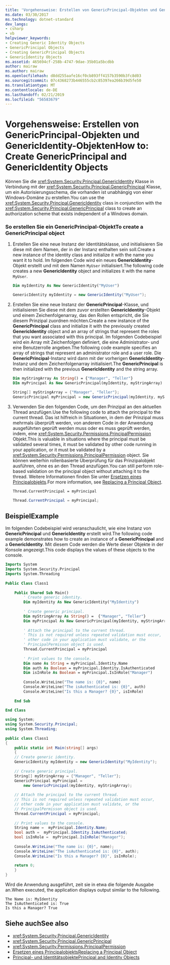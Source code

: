 ```yaml
---
title: 'Vorgehensweise: Erstellen von GenericPrincipal-Objekten und GenericIdentity-Objekten'
ms.date: 03/30/2017
ms.technology: dotnet-standard
dev_langs:
- csharp
- vb
helpviewer_keywords:
- Creating Generic Identity Objects
- GenericPrincipal Objects
- Creating GenericPrincipal Objects
- GenericIdentity Objects
ms.assetid: 465694cf-258b-4747-9dae-35b01a5bcdbb
author: mairaw
ms.author: mairaw
ms.openlocfilehash: d8dd255aafe16cf0cb893ff4157b3590b3fc8d03
ms.sourcegitcommit: 07c4368273b446555cb2c85397ea266b39d5fe50
ms.translationtype: MT
ms.contentlocale: de-DE
ms.lasthandoff: 02/21/2019
ms.locfileid: "56583679"
---
```

# <a name="how-to-create-genericprincipal-and-genericidentity-objects"></a><span data-ttu-id="ef4f4-102">Vorgehensweise: Erstellen von GenericPrincipal-Objekten und GenericIdentity-Objekten</span><span class="sxs-lookup"><span data-stu-id="ef4f4-102">How to: Create GenericPrincipal and GenericIdentity Objects</span></span>
<span data-ttu-id="ef4f4-103">Können Sie die <xref:System.Security.Principal.GenericIdentity> Klasse in Verbindung mit der <xref:System.Security.Principal.GenericPrincipal> Klasse, um ein Autorisierungsschema, die vorhanden ist unabhängig von einer Windows-Domäne zu erstellen.</span><span class="sxs-lookup"><span data-stu-id="ef4f4-103">You can use the <xref:System.Security.Principal.GenericIdentity> class in conjunction with the <xref:System.Security.Principal.GenericPrincipal> class to create an authorization scheme that exists independent of a Windows domain.</span></span>  
  
### <a name="to-create-a-genericprincipal-object"></a><span data-ttu-id="ef4f4-104">So erstellen Sie ein GenericPrincipal-Objekt</span><span class="sxs-lookup"><span data-stu-id="ef4f4-104">To create a GenericPrincipal object</span></span>  
  
1.  <span data-ttu-id="ef4f4-105">Erstellen Sie eine neue Instanz der Identitätsklasse, und initialisieren Sie diese mit dem Namen, der in der Instanz enthalten sein soll.</span><span class="sxs-lookup"><span data-stu-id="ef4f4-105">Create a new instance of the identity class and initialize it with the name you want it to hold.</span></span> <span data-ttu-id="ef4f4-106">Im folgenden Code wird ein neues **GenericIdentity**-Objekt erstellt und mit dem Namen `MyUser` initialisiert.</span><span class="sxs-lookup"><span data-stu-id="ef4f4-106">The following code creates a new **GenericIdentity** object and initializes it with the name `MyUser`.</span></span>  
  
    ```vb  
    Dim myIdentity As New GenericIdentity("MyUser")  
    ```  
  
    ```csharp  
    GenericIdentity myIdentity = new GenericIdentity("MyUser");  
    ```  
  
2.  <span data-ttu-id="ef4f4-107">Erstellen Sie eine neue Instanz der **GenericPrincipal**-Klasse, und initialisieren Sie diese mit dem zuvor erstellten **GenericIdentity**-Objekt und einem Zeichenfolgenarray, das den Rollen entspricht, die Sie diesem Prinzipal zuordnen möchten.</span><span class="sxs-lookup"><span data-stu-id="ef4f4-107">Create a new instance of the **GenericPrincipal** class and initialize it with the previously created **GenericIdentity** object and an array of strings that represent the roles that you want associated with this principal.</span></span> <span data-ttu-id="ef4f4-108">Im folgenden Codebeispiel wird ein Array mit Zeichenfolgen definiert, die eine Administrator- und eine Benutzerrolle angeben.</span><span class="sxs-lookup"><span data-stu-id="ef4f4-108">The following code example specifies an array of strings that represent an administrator role and a user role.</span></span> <span data-ttu-id="ef4f4-109">Die **GenericPrincipal**-Instanz wird dann mit der vorherigen **GenericIdentity**-Instanz und dem Zeichenfolgenarray initialisiert.</span><span class="sxs-lookup"><span data-stu-id="ef4f4-109">The **GenericPrincipal** is then initialized with the previous **GenericIdentity** and the string array.</span></span>  
  
    ```vb  
    Dim myStringArray As String() = {"Manager", "Teller"}  
    DIm myPrincipal As New GenericPrincipal(myIdentity, myStringArray)  
    ```  
  
    ```csharp  
    String[] myStringArray = {"Manager", "Teller"};  
    GenericPrincipal myPrincipal = new GenericPrincipal(myIdentity, myStringArray);  
    ```  
  
3.  <span data-ttu-id="ef4f4-110">Verwenden Sie den folgenden Code, um den Prinzipal an den aktuellen Thread anzufügen.</span><span class="sxs-lookup"><span data-stu-id="ef4f4-110">Use the following code to attach the principal to the current thread.</span></span> <span data-ttu-id="ef4f4-111">Das ist hilfreich in Situationen, in dem der Prinzipal muss mehrmals überprüft werden, von anderem Code in der Anwendung ausgeführten geprüft werden muss oder es muss geprüft werden, indem, eine <xref:System.Security.Permissions.PrincipalPermission> Objekt.</span><span class="sxs-lookup"><span data-stu-id="ef4f4-111">This is valuable in situations where the principal must be validated several times, it must be validated by other code running in your application, or it must be validated by a <xref:System.Security.Permissions.PrincipalPermission> object.</span></span> <span data-ttu-id="ef4f4-112">Sie können weiterhin rollenbasierte Überprüfung für das Prinzipalobjekt ausführen, ohne es an den Thread anzufügen.</span><span class="sxs-lookup"><span data-stu-id="ef4f4-112">You can still perform role-based validation on the principal object without attaching it to the thread.</span></span> <span data-ttu-id="ef4f4-113">Weitere Informationen finden Sie unter [Ersetzen eines Principalobjekts](../../../docs/standard/security/replacing-a-principal-object.md).</span><span class="sxs-lookup"><span data-stu-id="ef4f4-113">For more information, see [Replacing a Principal Object](../../../docs/standard/security/replacing-a-principal-object.md).</span></span>  
  
    ```vb  
    Thread.CurrentPrincipal = myPrincipal  
    ```  
  
    ```csharp  
    Thread.CurrentPrincipal = myPrincipal;  
    ```  
  
## <a name="example"></a><span data-ttu-id="ef4f4-114">Beispiel</span><span class="sxs-lookup"><span data-stu-id="ef4f4-114">Example</span></span>  
 <span data-ttu-id="ef4f4-115">Im folgenden Codebeispiel wird veranschaulicht, wie eine Instanz von **GenericPrincipal** und **GenericIdentity** erstellt wird.</span><span class="sxs-lookup"><span data-stu-id="ef4f4-115">The following code example demonstrates how to create an instance of a **GenericPrincipal** and a **GenericIdentity**.</span></span> <span data-ttu-id="ef4f4-116">Mit diesem Code werden die Werte dieser Objekte in der Konsole angezeigt.</span><span class="sxs-lookup"><span data-stu-id="ef4f4-116">This code displays the values of these objects to the console.</span></span>  
  
```vb  
Imports System  
Imports System.Security.Principal  
Imports System.Threading  
  
Public Class Class1  
  
    Public Shared Sub Main()  
        ' Create generic identity.  
        Dim myIdentity As New GenericIdentity("MyIdentity")  
  
        ' Create generic principal.  
        Dim myStringArray As String() =  {"Manager", "Teller"}  
        Dim myPrincipal As New GenericPrincipal(myIdentity, myStringArray)  
  
        ' Attach the principal to the current thread.  
        ' This is not required unless repeated validation must occur,  
        ' other code in your application must validate, or the   
        ' PrincipalPermisson object is used.   
        Thread.CurrentPrincipal = myPrincipal  
  
        ' Print values to the console.  
        Dim name As String = myPrincipal.Identity.Name  
        Dim auth As Boolean = myPrincipal.Identity.IsAuthenticated  
        Dim isInRole As Boolean = myPrincipal.IsInRole("Manager")  
  
        Console.WriteLine("The name is: {0}", name)  
        Console.WriteLine("The isAuthenticated is: {0}", auth)  
        Console.WriteLine("Is this a Manager? {0}", isInRole)  
  
    End Sub  
  
End Class  
```  
  
```csharp  
using System;  
using System.Security.Principal;  
using System.Threading;  
  
public class Class1  
{  
    public static int Main(string[] args)  
    {  
    // Create generic identity.  
    GenericIdentity myIdentity = new GenericIdentity("MyIdentity");  
  
    // Create generic principal.  
    String[] myStringArray = {"Manager", "Teller"};  
    GenericPrincipal myPrincipal =   
        new GenericPrincipal(myIdentity, myStringArray);  
  
    // Attach the principal to the current thread.  
    // This is not required unless repeated validation must occur,  
    // other code in your application must validate, or the   
    // PrincipalPermisson object is used.   
    Thread.CurrentPrincipal = myPrincipal;  
  
    // Print values to the console.  
    String name =  myPrincipal.Identity.Name;  
    bool auth =  myPrincipal.Identity.IsAuthenticated;   
    bool isInRole =  myPrincipal.IsInRole("Manager");  
  
    Console.WriteLine("The name is: {0}", name);  
    Console.WriteLine("The isAuthenticated is: {0}", auth);  
    Console.WriteLine("Is this a Manager? {0}", isInRole);  
  
    return 0;  
    }  
}  
```  
  
 <span data-ttu-id="ef4f4-117">Wird die Anwendung ausgeführt, zeit sie in etwa die folgende Ausgabe an.</span><span class="sxs-lookup"><span data-stu-id="ef4f4-117">When executed, the application displays output similar to the following.</span></span>  
  
```  
The Name is: MyIdentity  
The IsAuthenticated is: True  
Is this a Manager? True  
```  
  
## <a name="see-also"></a><span data-ttu-id="ef4f4-118">Siehe auch</span><span class="sxs-lookup"><span data-stu-id="ef4f4-118">See also</span></span>

- <xref:System.Security.Principal.GenericIdentity>
- <xref:System.Security.Principal.GenericPrincipal>
- <xref:System.Security.Permissions.PrincipalPermission>
- [<span data-ttu-id="ef4f4-119">Ersetzen eines Principalobjekts</span><span class="sxs-lookup"><span data-stu-id="ef4f4-119">Replacing a Principal Object</span></span>](../../../docs/standard/security/replacing-a-principal-object.md)
- [<span data-ttu-id="ef4f4-120">Principal- und Identitätsobjekte</span><span class="sxs-lookup"><span data-stu-id="ef4f4-120">Principal and Identity Objects</span></span>](../../../docs/standard/security/principal-and-identity-objects.md)

